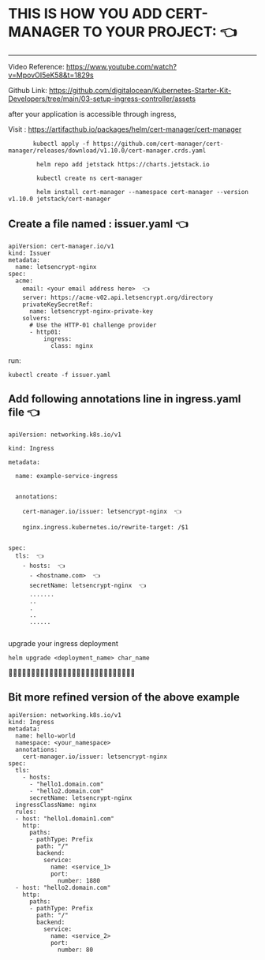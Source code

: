 # THIS IS HOW YOU ADD CERT-MANAGER TO YOUR PROJECT: 👈 
---------------------------------------------------

Video Reference:
        https://www.youtube.com/watch?v=MpovOI5eK58&t=1829s
        
Github Link: 
        https://github.com/digitalocean/Kubernetes-Starter-Kit-Developers/tree/main/03-setup-ingress-controller/assets
        

 after your application is accessible through ingress,
 
 Visit : https://artifacthub.io/packages/helm/cert-manager/cert-manager
 ```
        kubectl apply -f https://github.com/cert-manager/cert-manager/releases/download/v1.10.0/cert-manager.crds.yaml
        
         helm repo add jetstack https://charts.jetstack.io
         
         kubectl create ns cert-manager
         
         helm install cert-manager --namespace cert-manager --version v1.10.0 jetstack/cert-manager     
 ```   
         
         
## Create a file named : issuer.yaml  👈 
```
apiVersion: cert-manager.io/v1
kind: Issuer
metadata:
  name: letsencrypt-nginx
spec:
  acme:
    email: <your email address here>  👈 
    server: https://acme-v02.api.letsencrypt.org/directory
    privateKeySecretRef:
      name: letsencrypt-nginx-private-key
    solvers:
      # Use the HTTP-01 challenge provider
      - http01:
          ingress:
            class: nginx
```           
run:
```
kubectl create -f issuer.yaml
```
            
## Add following annotations line in ingress.yaml file  👈 

```
apiVersion: networking.k8s.io/v1
   
kind: Ingress
   
metadata:
   
  name: example-service-ingress
  
   
  annotations:
  
    cert-manager.io/issuer: letsencrypt-nginx  👈 
   
    nginx.ingress.kubernetes.io/rewrite-target: /$1

   
spec:
  tls:  👈 
    - hosts:  👈 
      - <hostname.com>  👈 
      secretName: letsencrypt-nginx  👈 
      .......
      ..
      .
      ..
      ......
      
``` 

upgrade your ingress deployment
```
helm upgrade <deployment_name> char_name
```



🤴🏾👧🏾👧🏾👧🏾👧🏾👧🏾👧🏾👧🏾👦🏾👦🏾👦🏾👦🏾👦🏾👵🏾

Bit more refined version of the above example
--------------------------------------------
```
apiVersion: networking.k8s.io/v1
kind: Ingress
metadata:
  name: hello-world
  namespace: <your_namespace>
  annotations:
    cert-manager.io/issuer: letsencrypt-nginx
spec:
  tls:
    - hosts:
      - "hello1.domain.com"
      - "hello2.domain.com"
      secretName: letsencrypt-nginx
  ingressClassName: nginx
  rules:
  - host: "hello1.domain1.com"
    http:
      paths:
      - pathType: Prefix
        path: "/"
        backend:
          service:
            name: <service_1>
            port:
              number: 1880
  - host: "hello2.domain.com"
    http:
      paths:
      - pathType: Prefix
        path: "/"
        backend:
          service:
            name: <service_2>
            port:
              number: 80



```

      
      
      
